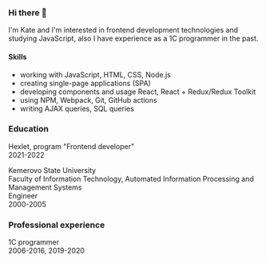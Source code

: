 ### Hi there 👋

I'm Kate and I'm interested in frontend development technologies and studying JavaScript, also I have experience as a 1C programmer in the past.

#### Skills
- working with JavaScript, HTML, CSS, Node.js
- сreating single-page applications (SPA)
- developing components and usage React, React + Redux/Redux Toolkit
- using NPM, Webpack, Git, GitHub actions
- writing AJAX queries, SQL queries

### Education
Hexlet, program "Frontend developer"<Br>
2021-2022

Kemerovo State University<Br>
Faculty of Information Technology, Automated Information Processing and Management Systems<Br>
Engineer<Br>
2000-2005

### Professional experience
1C programmer<Br>
2006-2016, 2019-2020 
